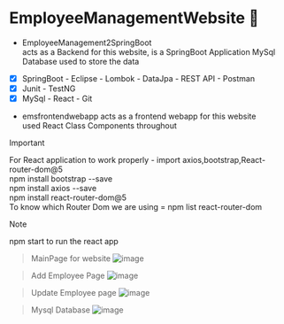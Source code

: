 # EmployeeManagementWebsite :tada:
- EmployeeManagement2SpringBoot  
acts as a Backend for this website, is a SpringBoot Application
MySql Database used to store the data
- [x] SpringBoot - Eclipse - Lombok - DataJpa - REST API - Postman
- [x] Junit - TestNG 
- [x] MySql - React - Git
* emsfrontendwebapp
acts as a frontend webapp for this website  
used React Class Components throughout

> [!IMPORTANT]
> For React application to work properly - import axios,bootstrap,React-router-dom@5  
> npm install bootstrap --save  
> npm install axios --save  
> npm install react-router-dom@5  
> To know which Router Dom we are using = npm list react-router-dom

> [!NOTE]
> npm start to run the react app  

> MainPage for website
![image](https://github.com/user-attachments/assets/67813ffd-cfa4-459c-9e5b-a99c4f8cf1ed)

> Add Employee Page
![image](https://github.com/user-attachments/assets/1ed6cf4b-5a37-4416-b3b9-3299b06678d5)

> Update Employee page
![image](https://github.com/user-attachments/assets/70762aef-b741-4940-aa05-849525a5b584)

> Mysql Database
![image](https://github.com/user-attachments/assets/3442d9d3-ff37-4218-8767-6c069e806f6b)

